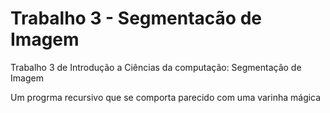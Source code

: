 # Trabalho 3 - Segmentacão de Imagem
Trabalho 3 de Introdução a Ciências da computação: Segmentação de Imagem

Um progrma recursivo que se comporta parecido com uma varinha mágica
